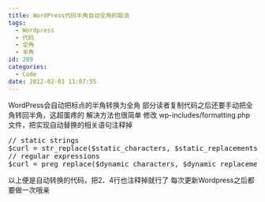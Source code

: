 ```yaml
---
title: WordPress代码半角自动全角的取消
tags:
  - Wordpress
  - 代码
  - 全角
  - 半角
id: 289
categories:
  - Code
date: 2012-02-01 11:07:55
---
```


WordPress会自动把标点的半角转换为全角
部分读者复制代码之后还要手动把全角转回半角，这超蛋疼的
解决方法也很简单
修改 wp-includes/formatting.php 文件，把实现自动替换的相关语句注释掉
<pre name="code" class="java">
// static strings
$curl = str_replace($static_characters, $static_replacements, $curl);
// regular expressions
$curl = preg_replace($dynamic_characters, $dynamic_replacements, $curl);
</pre>
以上便是自动转换的代码，把2、4行也注释掉就行了
每次更新Wordpress之后都要做一次哦亲